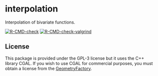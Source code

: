 # interpolation

Interpolation of bivariate functions.

<!-- badges: start -->
[![R-CMD-check](https://github.com/stla/interpolation/actions/workflows/R-CMD-check.yaml/badge.svg)](https://github.com/stla/interpolation/actions/workflows/R-CMD-check.yaml)
[![R-CMD-check-valgrind](https://github.com/stla/interpolation/actions/workflows/R-CMD-check-valgrind.yaml/badge.svg)](https://github.com/stla/interpolation/actions/workflows/R-CMD-check-valgrind.yaml)
<!-- badges: end -->


## License

This package is provided under the GPL-3 license but it uses the C++ library 
CGAL. If you wish to use CGAL for commercial purposes, you must obtain a 
license from the [GeometryFactory](https://geometryfactory.com).
